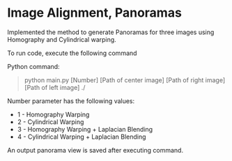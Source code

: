 # Image Alignment, Panoramas

Implemented the method to generate Panoramas for three images using Homography and Cylindrical warping.


To run code, execute the following command

Python command:

> python main.py [Number] [Path of center image] [Path of right image] [Path of left image] ./

Number parameter has the following values:

* 1 - Homography Warping 
* 2 - Cylindrical Warping
* 3 - Homography Warping + Laplacian Blending
* 4 - Cylindrical Warping + Laplacian Blending

An output panorama view is saved after executing command.
